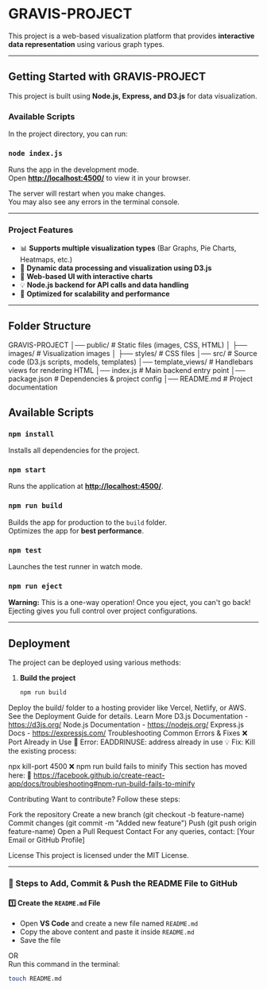 # GRAVIS-PROJECT

This project is a web-based visualization platform that provides **interactive data representation** using various graph types.

---

## Getting Started with GRAVIS-PROJECT

This project is built using **Node.js, Express, and D3.js** for data visualization.

### **Available Scripts**
In the project directory, you can run:

### `node index.js`
Runs the app in the development mode.  
Open **[http://localhost:4500/](http://localhost:4500/)** to view it in your browser.

The server will restart when you make changes.  
You may also see any errors in the terminal console.

---

### **Project Features**
- 📊 **Supports multiple visualization types** (Bar Graphs, Pie Charts, Heatmaps, etc.)
- 📌 **Dynamic data processing and visualization using D3.js**
- 🔗 **Web-based UI with interactive charts**
- 💡 **Node.js backend for API calls and data handling**
- 🚀 **Optimized for scalability and performance**

---

## **Folder Structure**
GRAVIS-PROJECT │── public/ # Static files (images, CSS, HTML) │ ├── images/ # Visualization images │ ├── styles/ # CSS files │── src/ # Source code (D3.js scripts, models, templates) │── template_views/ # Handlebars views for rendering HTML │── index.js # Main backend entry point │── package.json # Dependencies & project config │── README.md # Project documentation

## **Available Scripts**
### `npm install`
Installs all dependencies for the project.

### `npm start`
Runs the application at **[http://localhost:4500/](http://localhost:4500/)**.

### `npm run build`
Builds the app for production to the `build` folder.  
Optimizes the app for **best performance**.

### `npm test`
Launches the test runner in watch mode.

### `npm run eject`
**Warning:** This is a one-way operation! Once you eject, you can't go back!  
Ejecting gives you full control over project configurations.

---

## **Deployment**
The project can be deployed using various methods:

1. **Build the project**  
   ```sh
   npm run build
Deploy the build/ folder to a hosting provider like Vercel, Netlify, or AWS.
See the Deployment Guide for details.
Learn More
D3.js Documentation - https://d3js.org/
Node.js Documentation - https://nodejs.org/
Express.js Docs - https://expressjs.com/
Troubleshooting
Common Errors & Fixes
❌ Port Already in Use
🔹 Error: EADDRINUSE: address already in use
💡 Fix: Kill the existing process:

npx kill-port 4500
❌ npm run build fails to minify
This section has moved here:
🔗 https://facebook.github.io/create-react-app/docs/troubleshooting#npm-run-build-fails-to-minify

Contributing
Want to contribute? Follow these steps:

Fork the repository
Create a new branch (git checkout -b feature-name)
Commit changes (git commit -m "Added new feature")
Push (git push origin feature-name)
Open a Pull Request
Contact
For any queries, contact: [Your Email or GitHub Profile]

License
This project is licensed under the MIT License.

---

### **📌 Steps to Add, Commit & Push the README File to GitHub**  

#### **1️⃣ Create the `README.md` File**
- Open **VS Code** and create a new file named `README.md`
- Copy the above content and paste it inside `README.md`
- Save the file

OR  
Run this command in the terminal:
```sh
touch README.md